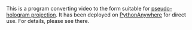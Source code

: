This is a program converting video to the form suitable for [pseudo-hologram projection](http://www.telegraph.co.uk/technology/mobile-phones/11780393/How-to-turn-your-phone-into-a-3D-hologram-projector.html). It has been deployed on [PythonAnywhere](http://tcya.pythonanywhere.com/) for direct use. For details, please see there.
